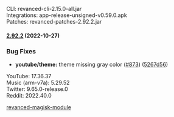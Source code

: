 CLI: revanced-cli-2.15.0-all.jar  
Integrations: app-release-unsigned-v0.59.0.apk  
Patches: revanced-patches-2.92.2.jar  

#### [2.92.2](https://github.com/revanced/revanced-patches/compare/v2.92.1...v2.92.2) (2022-10-27)
### Bug Fixes
* **youtube/theme:** theme missing gray color ([#873](https://github.com/revanced/revanced-patches/issues/873)) ([5267d56](https://github.com/revanced/revanced-patches/commit/5267d56a05b4053d556171ffd2d2870f3f932e8e))

  
YouTube: 17.36.37  
Music (arm-v7a): 5.29.52  
Twitter: 9.65.0-release.0  
Reddit: 2022.40.0  

[revanced-magisk-module](https://github.com/j-hc/revanced-magisk-module)  
